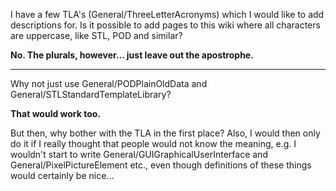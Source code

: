 I have a few TLA's (General/ThreeLetterAcronyms) which I would like to add descriptions for. Is it possible to add pages to this wiki where all characters are uppercase, like STL, POD and similar?

**No. The plurals, however... just leave out the apostrophe.**

----

Why not just use General/PODPlainOldData and General/STLStandardTemplateLibrary?

**That would work too.**

But then, why bother with the TLA in the first place? Also, I would then only do it if I really thought that people would not know the meaning, e.g. I wouldn't start to write General/GUIGraphicalUserInterface and General/PixelPictureElement etc., even though definitions of these things would certainly be nice...